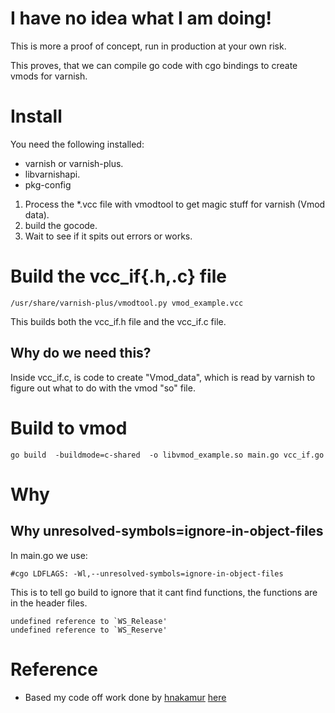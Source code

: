 # I have no idea what I am doing!
This is more a proof of concept, run in production at your own risk.

This proves, that we can compile go code with cgo bindings to create vmods for varnish.

# Install
You need the following installed:
- varnish or varnish-plus.
- libvarnishapi.
- pkg-config

1) Process the *.vcc file with vmodtool to get magic stuff for varnish (Vmod data).
2) build the gocode.
3) Wait to see if it spits out errors or works.

# Build the vcc_if{.h,.c} file

```
/usr/share/varnish-plus/vmodtool.py vmod_example.vcc
```

This builds both the vcc_if.h file and the vcc_if.c file.

## Why do we need this?
Inside vcc_if.c, is code to create "Vmod_data", which is read by varnish to figure out what to do with the vmod "so" file.

# Build to vmod

```
go build  -buildmode=c-shared  -o libvmod_example.so main.go vcc_if.go
```

# Why
## Why unresolved-symbols=ignore-in-object-files
In main.go we use:
```
#cgo LDFLAGS: -Wl,--unresolved-symbols=ignore-in-object-files
```

This is to tell go build to ignore that it cant find functions, the functions are in the header files.

```
undefined reference to `WS_Release'
undefined reference to `WS_Reserve'
```


# Reference
- Based my code off work done by [hnakamur](https://github.com/hnakamur/) [here](https://github.com/hnakamur/docker-varnish-vmods-development/tree/try_to_create_vmod_in_go/varnish/libvmod_go_example)
